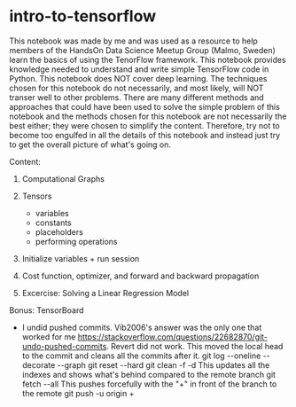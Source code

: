 # intro-to-tensorflow

This notebook was made by me and was used as a resource to help members of the HandsOn Data Science Meetup Group (Malmo, Sweden) learn 
the basics of using the TenorFlow framework. This notebook provides knowledge needed to understand and write simple TensorFlow code in 
Python. This notebook does NOT cover deep learning. The techniques chosen for this notebook do not necessarily, and most likely, 
will NOT transer well to other problems. There are many different methods and approaches that could have been used to solve the 
simple problem of this notebook and the methods chosen for this notebook are not necessarily the best either; they were chosen to 
simplify the content. Therefore, try not to become too engulfed in all the details of this notebook and instead 
just try to get the overall picture of what's going on.

Content:

1. Computational Graphs
2. Tensors
    - variables
    - constants
    - placeholders
    - performing operations
    
3. Initialize variables + run session
4. Cost function, optimizer, and forward and backward propagation
5. Excercise: Solving a Linear Regression Model


Bonus: TensorBoard


* I undid pushed commits. 
Vib2006's answer was the only one that worked for me https://stackoverflow.com/questions/22682870/git-undo-pushed-commits. Revert did not work.
This moved the local head to the commit and cleans all the commits after it.
git log --oneline --decorate --graph
git reset --hard <commit id here>
git clean -f -d
This updates all the indexes and shows what's behind compared to the remote branch
git fetch --all
This pushes forcefully with the "+" in front of the branch to the remote
git push -u origin +<branch here>